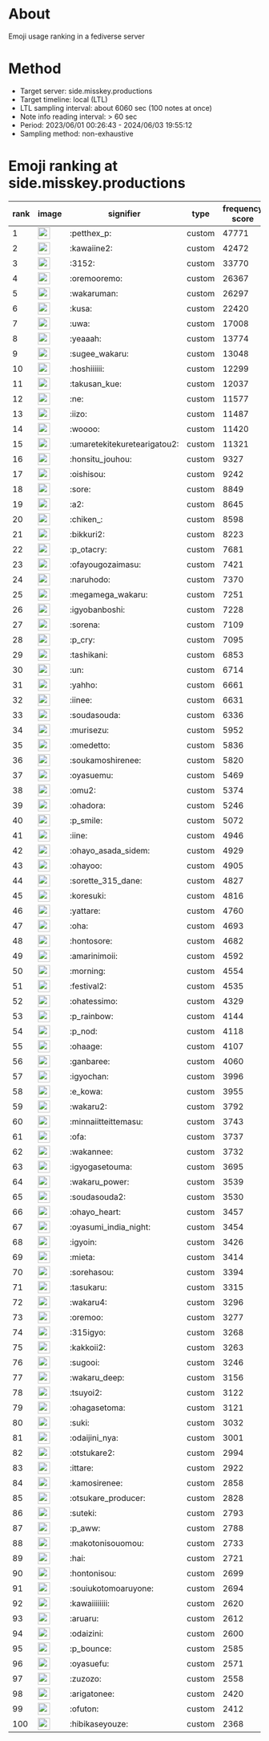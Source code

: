# About
Emoji usage ranking in a fediverse server

# Method
- Target server: side.misskey.productions
- Target timeline: local (LTL)
- LTL sampling interval: about 6060 sec (100 notes at once)
- Note info reading interval: > 60 sec
- Period: 2023/06/01 00:26:43 - 2024/06/03 19:55:12 
- Sampling method: non-exhaustive

# Emoji ranking at side.misskey.productions

|rank|image|signifier|type|frequency score|
|----|----|----|----|----|
|1|<img height="24" src="https://side.misskey.productions/emoji/petthex_p.webp">|:petthex_p:|custom|47771|
|2|<img height="24" src="https://side.misskey.productions/emoji/kawaiine2.webp">|:kawaiine2:|custom|42472|
|3|<img height="24" src="https://side.misskey.productions/emoji/3152.webp">|:3152:|custom|33770|
|4|<img height="24" src="https://side.misskey.productions/emoji/oremooremo.webp">|:oremooremo:|custom|26367|
|5|<img height="24" src="https://side.misskey.productions/emoji/wakaruman.webp">|:wakaruman:|custom|26297|
|6|<img height="24" src="https://side.misskey.productions/emoji/kusa.webp">|:kusa:|custom|22420|
|7|<img height="24" src="https://side.misskey.productions/emoji/uwa.webp">|:uwa:|custom|17008|
|8|<img height="24" src="https://side.misskey.productions/emoji/yeaaah.webp">|:yeaaah:|custom|13774|
|9|<img height="24" src="https://side.misskey.productions/emoji/sugee_wakaru.webp">|:sugee_wakaru:|custom|13048|
|10|<img height="24" src="https://side.misskey.productions/emoji/hoshiiiiii.webp">|:hoshiiiiii:|custom|12299|
|11|<img height="24" src="https://side.misskey.productions/emoji/takusan_kue.webp">|:takusan_kue:|custom|12037|
|12|<img height="24" src="https://side.misskey.productions/emoji/ne.webp">|:ne:|custom|11577|
|13|<img height="24" src="https://side.misskey.productions/emoji/iizo.webp">|:iizo:|custom|11487|
|14|<img height="24" src="https://side.misskey.productions/emoji/woooo.webp">|:woooo:|custom|11420|
|15|<img height="24" src="https://side.misskey.productions/emoji/umaretekitekuretearigatou2.webp">|:umaretekitekuretearigatou2:|custom|11321|
|16|<img height="24" src="https://side.misskey.productions/emoji/honsitu_jouhou.webp">|:honsitu_jouhou:|custom|9327|
|17|<img height="24" src="https://side.misskey.productions/emoji/oishisou.webp">|:oishisou:|custom|9242|
|18|<img height="24" src="https://side.misskey.productions/emoji/sore.webp">|:sore:|custom|8849|
|19|<img height="24" src="https://side.misskey.productions/emoji/a2.webp">|:a2:|custom|8645|
|20|<img height="24" src="https://side.misskey.productions/emoji/chiken_.webp">|:chiken_:|custom|8598|
|21|<img height="24" src="https://side.misskey.productions/emoji/bikkuri2.webp">|:bikkuri2:|custom|8223|
|22|<img height="24" src="https://side.misskey.productions/emoji/p_otacry.webp">|:p_otacry:|custom|7681|
|23|<img height="24" src="https://side.misskey.productions/emoji/ofayougozaimasu.webp">|:ofayougozaimasu:|custom|7421|
|24|<img height="24" src="https://side.misskey.productions/emoji/naruhodo.webp">|:naruhodo:|custom|7370|
|25|<img height="24" src="https://side.misskey.productions/emoji/megamega_wakaru.webp">|:megamega_wakaru:|custom|7251|
|26|<img height="24" src="https://side.misskey.productions/emoji/igyobanboshi.webp">|:igyobanboshi:|custom|7228|
|27|<img height="24" src="https://side.misskey.productions/emoji/sorena.webp">|:sorena:|custom|7109|
|28|<img height="24" src="https://side.misskey.productions/emoji/p_cry.webp">|:p_cry:|custom|7095|
|29|<img height="24" src="https://side.misskey.productions/emoji/tashikani.webp">|:tashikani:|custom|6853|
|30|<img height="24" src="https://side.misskey.productions/emoji/un.webp">|:un:|custom|6714|
|31|<img height="24" src="https://side.misskey.productions/emoji/yahho.webp">|:yahho:|custom|6661|
|32|<img height="24" src="https://side.misskey.productions/emoji/iinee.webp">|:iinee:|custom|6631|
|33|<img height="24" src="https://side.misskey.productions/emoji/soudasouda.webp">|:soudasouda:|custom|6336|
|34|<img height="24" src="https://side.misskey.productions/emoji/murisezu.webp">|:murisezu:|custom|5952|
|35|<img height="24" src="https://side.misskey.productions/emoji/omedetto.webp">|:omedetto:|custom|5836|
|36|<img height="24" src="https://side.misskey.productions/emoji/soukamoshirenee.webp">|:soukamoshirenee:|custom|5820|
|37|<img height="24" src="https://side.misskey.productions/emoji/oyasuemu.webp">|:oyasuemu:|custom|5469|
|38|<img height="24" src="https://side.misskey.productions/emoji/omu2.webp">|:omu2:|custom|5374|
|39|<img height="24" src="https://side.misskey.productions/emoji/ohadora.webp">|:ohadora:|custom|5246|
|40|<img height="24" src="https://side.misskey.productions/emoji/p_smile.webp">|:p_smile:|custom|5072|
|41|<img height="24" src="https://side.misskey.productions/emoji/iine.webp">|:iine:|custom|4946|
|42|<img height="24" src="https://side.misskey.productions/emoji/ohayo_asada_sidem.webp">|:ohayo_asada_sidem:|custom|4929|
|43|<img height="24" src="https://side.misskey.productions/emoji/ohayoo.webp">|:ohayoo:|custom|4905|
|44|<img height="24" src="https://side.misskey.productions/emoji/sorette_315_dane.webp">|:sorette_315_dane:|custom|4827|
|45|<img height="24" src="https://side.misskey.productions/emoji/koresuki.webp">|:koresuki:|custom|4816|
|46|<img height="24" src="https://side.misskey.productions/emoji/yattare.webp">|:yattare:|custom|4760|
|47|<img height="24" src="https://side.misskey.productions/emoji/oha.webp">|:oha:|custom|4693|
|48|<img height="24" src="https://side.misskey.productions/emoji/hontosore.webp">|:hontosore:|custom|4682|
|49|<img height="24" src="https://side.misskey.productions/emoji/amarinimoii.webp">|:amarinimoii:|custom|4592|
|50|<img height="24" src="https://side.misskey.productions/emoji/morning.webp">|:morning:|custom|4554|
|51|<img height="24" src="https://side.misskey.productions/emoji/festival2.webp">|:festival2:|custom|4535|
|52|<img height="24" src="https://side.misskey.productions/emoji/ohatessimo.webp">|:ohatessimo:|custom|4329|
|53|<img height="24" src="https://side.misskey.productions/emoji/p_rainbow.webp">|:p_rainbow:|custom|4144|
|54|<img height="24" src="https://side.misskey.productions/emoji/p_nod.webp">|:p_nod:|custom|4118|
|55|<img height="24" src="https://side.misskey.productions/emoji/ohaage.webp">|:ohaage:|custom|4107|
|56|<img height="24" src="https://side.misskey.productions/emoji/ganbaree.webp">|:ganbaree:|custom|4060|
|57|<img height="24" src="https://side.misskey.productions/emoji/igyochan.webp">|:igyochan:|custom|3996|
|58|<img height="24" src="https://side.misskey.productions/emoji/e_kowa.webp">|:e_kowa:|custom|3955|
|59|<img height="24" src="https://side.misskey.productions/emoji/wakaru2.webp">|:wakaru2:|custom|3792|
|60|<img height="24" src="https://side.misskey.productions/emoji/minnaiitteittemasu.webp">|:minnaiitteittemasu:|custom|3743|
|61|<img height="24" src="https://side.misskey.productions/emoji/ofa.webp">|:ofa:|custom|3737|
|62|<img height="24" src="https://side.misskey.productions/emoji/wakannee.webp">|:wakannee:|custom|3732|
|63|<img height="24" src="https://side.misskey.productions/emoji/igyogasetouma.webp">|:igyogasetouma:|custom|3695|
|64|<img height="24" src="https://side.misskey.productions/emoji/wakaru_power.webp">|:wakaru_power:|custom|3539|
|65|<img height="24" src="https://side.misskey.productions/emoji/soudasouda2.webp">|:soudasouda2:|custom|3530|
|66|<img height="24" src="https://side.misskey.productions/emoji/ohayo_heart.webp">|:ohayo_heart:|custom|3457|
|67|<img height="24" src="https://side.misskey.productions/emoji/oyasumi_india_night.webp">|:oyasumi_india_night:|custom|3454|
|68|<img height="24" src="https://side.misskey.productions/emoji/igyoin.webp">|:igyoin:|custom|3426|
|69|<img height="24" src="https://side.misskey.productions/emoji/mieta.webp">|:mieta:|custom|3414|
|70|<img height="24" src="https://side.misskey.productions/emoji/sorehasou.webp">|:sorehasou:|custom|3394|
|71|<img height="24" src="https://side.misskey.productions/emoji/tasukaru.webp">|:tasukaru:|custom|3315|
|72|<img height="24" src="https://side.misskey.productions/emoji/wakaru4.webp">|:wakaru4:|custom|3296|
|73|<img height="24" src="https://side.misskey.productions/emoji/oremoo.webp">|:oremoo:|custom|3277|
|74|<img height="24" src="https://side.misskey.productions/emoji/315igyo.webp">|:315igyo:|custom|3268|
|75|<img height="24" src="https://side.misskey.productions/emoji/kakkoii2.webp">|:kakkoii2:|custom|3263|
|76|<img height="24" src="https://side.misskey.productions/emoji/sugooi.webp">|:sugooi:|custom|3246|
|77|<img height="24" src="https://side.misskey.productions/emoji/wakaru_deep.webp">|:wakaru_deep:|custom|3156|
|78|<img height="24" src="https://side.misskey.productions/emoji/tsuyoi2.webp">|:tsuyoi2:|custom|3122|
|79|<img height="24" src="https://side.misskey.productions/emoji/ohagasetoma.webp">|:ohagasetoma:|custom|3121|
|80|<img height="24" src="https://side.misskey.productions/emoji/suki.webp">|:suki:|custom|3032|
|81|<img height="24" src="https://side.misskey.productions/emoji/odaijini_nya.webp">|:odaijini_nya:|custom|3001|
|82|<img height="24" src="https://side.misskey.productions/emoji/otstukare2.webp">|:otstukare2:|custom|2994|
|83|<img height="24" src="https://side.misskey.productions/emoji/ittare.webp">|:ittare:|custom|2922|
|84|<img height="24" src="https://side.misskey.productions/emoji/kamosirenee.webp">|:kamosirenee:|custom|2858|
|85|<img height="24" src="https://side.misskey.productions/emoji/otsukare_producer.webp">|:otsukare_producer:|custom|2828|
|86|<img height="24" src="https://side.misskey.productions/emoji/suteki.webp">|:suteki:|custom|2793|
|87|<img height="24" src="https://side.misskey.productions/emoji/p_aww.webp">|:p_aww:|custom|2788|
|88|<img height="24" src="https://side.misskey.productions/emoji/makotonisouomou.webp">|:makotonisouomou:|custom|2733|
|89|<img height="24" src="https://side.misskey.productions/emoji/hai.webp">|:hai:|custom|2721|
|90|<img height="24" src="https://side.misskey.productions/emoji/hontonisou.webp">|:hontonisou:|custom|2699|
|91|<img height="24" src="https://side.misskey.productions/emoji/souiukotomoaruyone.webp">|:souiukotomoaruyone:|custom|2694|
|92|<img height="24" src="https://side.misskey.productions/emoji/kawaiiiiiiii.webp">|:kawaiiiiiiii:|custom|2620|
|93|<img height="24" src="https://side.misskey.productions/emoji/aruaru.webp">|:aruaru:|custom|2612|
|94|<img height="24" src="https://side.misskey.productions/emoji/odaizini.webp">|:odaizini:|custom|2600|
|95|<img height="24" src="https://side.misskey.productions/emoji/p_bounce.webp">|:p_bounce:|custom|2585|
|96|<img height="24" src="https://side.misskey.productions/emoji/oyasuefu.webp">|:oyasuefu:|custom|2571|
|97|<img height="24" src="https://side.misskey.productions/emoji/zuzozo.webp">|:zuzozo:|custom|2558|
|98|<img height="24" src="https://side.misskey.productions/emoji/arigatonee.webp">|:arigatonee:|custom|2420|
|99|<img height="24" src="https://side.misskey.productions/emoji/ofuton.webp">|:ofuton:|custom|2412|
|100|<img height="24" src="https://side.misskey.productions/emoji/hibikaseyouze.webp">|:hibikaseyouze:|custom|2368|

